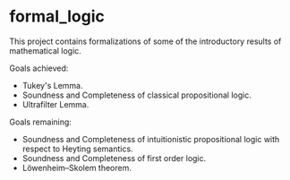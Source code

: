 # formal_logic
This project contains formalizations of some of the introductory results of mathematical logic.

Goals achieved:
* Tukey's Lemma.
* Soundness and Completeness of classical propositional logic.
* Ultrafilter Lemma.

Goals remaining:
* Soundness and Completeness of intuitionistic propositional logic with respect to Heyting semantics.
* Soundness and Completeness of first order logic.
* Löwenheim–Skolem theorem.
